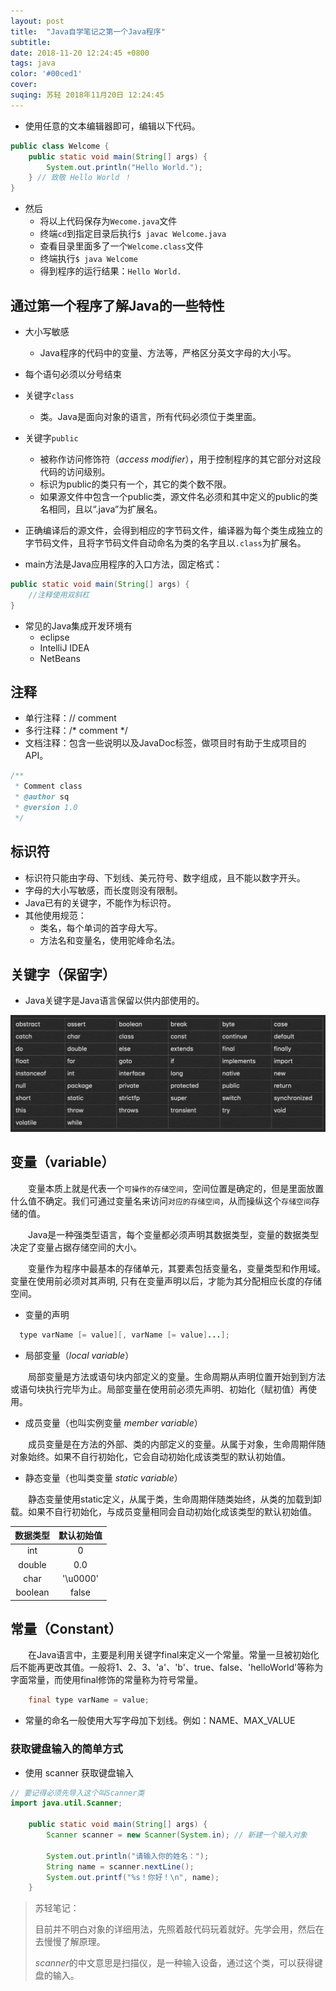 ```yaml
---
layout: post
title:  "Java自学笔记之第一个Java程序"
subtitle:
date: 2018-11-20 12:24:45 +0800
tags: java
color: '#00ced1'
cover:
suqing: 苏轻 2018年11月20日 12:24:45
---
```


- 使用任意的文本编辑器即可，编辑以下代码。

```java
public class Welcome {
    public static void main(String[] args) {
        System.out.println("Hello World.");
    } // 致敬 Hello World ！
}
```

- 然后
  - 将以上代码保存为`Wecome.java`文件
  - 终端`cd`到指定目录后执行`$ javac Welcome.java`
  - 查看目录里面多了一个`Welcome.class`文件
  - 终端执行`$ java Welcome`
  - 得到程序的运行结果：`Hello World.`

## 通过第一个程序了解Java的一些特性

- 大小写敏感
  - Java程序的代码中的变量、方法等，严格区分英文字母的大小写。

- 每个语句必须以分号结束

- 关键字`class`
  - 类。Java是面向对象的语言，所有代码必须位于类里面。

- 关键字`public`
  - 被称作访问修饰符（*access modifier*），用于控制程序的其它部分对这段代码的访问级别。
  - 标识为public的类只有一个，其它的类个数不限。
  - 如果源文件中包含一个public类，源文件名必须和其中定义的public的类名相同，且以“.java”为扩展名。

- 正确编译后的源文件，会得到相应的字节码文件，编译器为每个类生成独立的字节码文件，且将字节码文件自动命名为类的名字且以`.class`为扩展名。

- main方法是Java应用程序的入口方法，固定格式：
```java
public static void main(String[] args) {
    //注释使用双斜杠
}
```

- 常见的Java集成开发环境有
  - eclipse
  - IntelliJ IDEA
  - NetBeans



## 注释

- 单行注释：// comment
- 多行注释：/* comment */
- 文档注释：包含一些说明以及JavaDoc标签，做项目时有助于生成项目的API。

```java
/**
 * Comment class
 * @author sq
 * @version 1.0
 */
```

## 标识符

- 标识符只能由字母、下划线、美元符号、数字组成，且不能以数字开头。
- 字母的大小写敏感，而长度则没有限制。
- Java已有的关键字，不能作为标识符。
- 其他使用规范：
  - 类名，每个单词的首字母大写。
  - 方法名和变量名，使用驼峰命名法。

## 关键字（保留字）

- Java关键字是Java语言保留以供内部使用的。

![JavaKeywords](/pic/JavaKeywords.png)

## 变量（variable）

　　变量本质上就是代表一个`可操作的存储空间`，空间位置是确定的，但是里面放置什么值不确定。我们可通过变量名来访问`对应的存储空间`，从而操纵这个`存储空间`存储的值。

　　Java是一种强类型语言，每个变量都必须声明其数据类型，变量的数据类型决定了变量占据存储空间的大小。

　　变量作为程序中最基本的存储单元，其要素包括变量名，变量类型和作用域。变量在使用前必须对其声明, 只有在变量声明以后，才能为其分配相应长度的存储空间。

- 变量的声明

```java
  type varName [= value][, varName [= value]...];
```

- 局部变量（*local variable*）

　　局部变量是方法或语句块内部定义的变量。生命周期从声明位置开始到到方法或语句块执行完毕为止。局部变量在使用前必须先声明、初始化（赋初值）再使用。

- 成员变量（也叫实例变量 *member variable*）

　　成员变量是在方法的外部、类的内部定义的变量。从属于对象，生命周期伴随对象始终。如果不自行初始化，它会自动初始化成该类型的默认初始值。

- 静态变量（也叫类变量 *static variable*）

　　静态变量使用static定义，从属于类，生命周期伴随类始终，从类的加载到卸载。如果不自行初始化，与成员变量相同会自动初始化成该类型的默认初始值。

|数据类型|默认初始值|
|:-:    |:-:     |
|int    |0       |
|double |0.0     |
|char   |'\u0000'|
|boolean|false   |

## 常量（Constant）

　　在Java语言中，主要是利用关键字final来定义一个常量。常量一旦被初始化后不能再更改其值。一般将1、2、3、'a'、'b'、true、false、'helloWorld'等称为字面常量，而使用final修饰的常量称为符号常量。

```java
    final type varName = value;
```

- 常量的命名一般使用大写字母加下划线。例如：NAME、MAX_VALUE

### 获取键盘输入的简单方式

- 使用 scanner 获取键盘输入

```java
// 要记得必须先导入这个叫Scanner类
import java.util.Scanner;

    public static void main(String[] args) {
        Scanner scanner = new Scanner(System.in); // 新建一个输入对象

        System.out.println("请输入你的姓名：");
        String name = scanner.nextLine();
        System.out.printf("%s！你好！\n", name);
    }
```

> 苏轻笔记：
>
> 目前并不明白对象的详细用法，先照着敲代码玩着就好。先学会用，然后在去慢慢了解原理。
>
> *scanner*的中文意思是扫描仪，是一种输入设备，通过这个类，可以获得键盘的输入。











